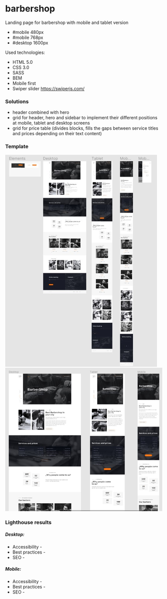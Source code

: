 # barbershop
Landing page for barbershop with mobile and tablet version

+ #mobile 480px
+ #mobile 768px
+ #desktop 1600px

Used technologies:
+ HTML 5.0
+ CSS 3.0
+ SASS
+ BEM
+ Mobile first
+ Swiper slider https://swiperjs.com/

### Solutions

+ header combined with hero
+ grid for header, hero and sidebar to implement their different positions at mobile, tablet and desktop screens
+ grid for price table (divides blocks, fills the gaps between service titles and prices depending on their text content) 

### Template
![template screenshot 1](/template/Screenshot_1.jpg)
![template screenshot 2](/template/Screenshot_2.jpg)

### Lighthouse results

##### Desktop:
+ Accessibility - 
+ Best practices - 
+ SEO - 

##### Mobile:
+ Accessibility - 
+ Best practices - 
+ SEO - 
